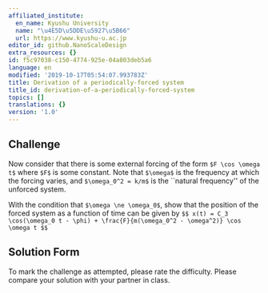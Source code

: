 ```yaml
---
affiliated_institute:
  en_name: Kyushu University
  name: "\u4E5D\u5DDE\u5927\u5B66"
  url: https://www.kyushu-u.ac.jp
editor_id: github.NanoScaleDesign
extra_resources: {}
id: f5c97038-c150-4774-925e-04a803deb5a6
language: en
modified: '2019-10-17T05:54:07.993783Z'
title: Derivation of a periodically-forced system
title_id: derivation-of-a-periodically-forced-system
topics: []
translations: {}
version: '1.0'
---
```


## Challenge
Now consider that there is some external forcing of the form `$F \cos \omega t$` where `$F$` is some constant.
Note that `$\omega$` is the frequency at which the forcing varies, and `$\omega_0^2 = k/m$` is the ``natural frequency'' of the unforced system.

With the condition that `$\omega \ne \omega_0$`, show that the position of the forced system as a function of time can be given by
`$$
    x(t) = C_3 \cos(\omega_0 t - \phi) + \frac{F}{m(\omega_0^2 - \omega^2)} \cos \omega t
$$`

## Solution Form
To mark the challenge as attempted, please rate the difficulty.
Please compare your solution with your partner in class.
